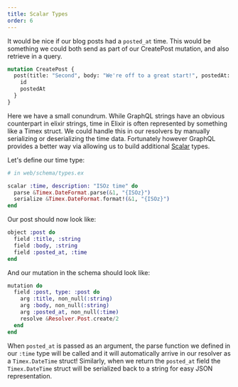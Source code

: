 ```yaml
---
title: Scalar Types
order: 6
---
```


It would be nice if our blog posts had a `posted_at` time. This would
be something we could both send as part of our CreatePost mutation,
and also retrieve in a query.

```graphql
mutation CreatePost {
  post(title: "Second", body: "We're off to a great start!", postedAt: "2016-01-19T16:07:37Z") {
    id
    postedAt
  }
}
```

Here we have a small conundrum. While GraphQL strings have an obvious
counterpart in elixir strings, time in Elixir is often represented by
something like a Timex struct. We could handle this in our resolvers
by manually serializing or deserializing the time data. Fortunately
however GraphQL provides a better way via allowing us to build
additional
[Scalar](http://hexdocs.pm/absinthe/Absinthe.Type.Scalar.html) types.

Let's define our time type:

```elixir
# in web/schema/types.ex

scalar :time, description: "ISOz time" do
  parse &Timex.DateFormat.parse(&1, "{ISOz}")
  serialize &Timex.DateFormat.format!(&1, "{ISOz}")
end
```

Our post should now look like:

```elixir
object :post do
  field :title, :string
  field :body, :string
  field :posted_at, :time
end
```

And our mutation in the schema should look like:

```elixir
mutation do
  field :post, type: :post do
    arg :title, non_null(:string)
    arg :body, non_null(:string)
    arg :posted_at, non_null(:time)
    resolve &Resolver.Post.create/2
  end
end
```

When `posted_at` is passed as an argument, the parse function we
defined in our `:time` type will be called and it will automatically
arrive in our resolver as a `Timex.DateTime` struct! Similarly, when
we return the `posted_at` field the `Timex.DateTime` struct will be
serialized back to a string for easy JSON representation.
